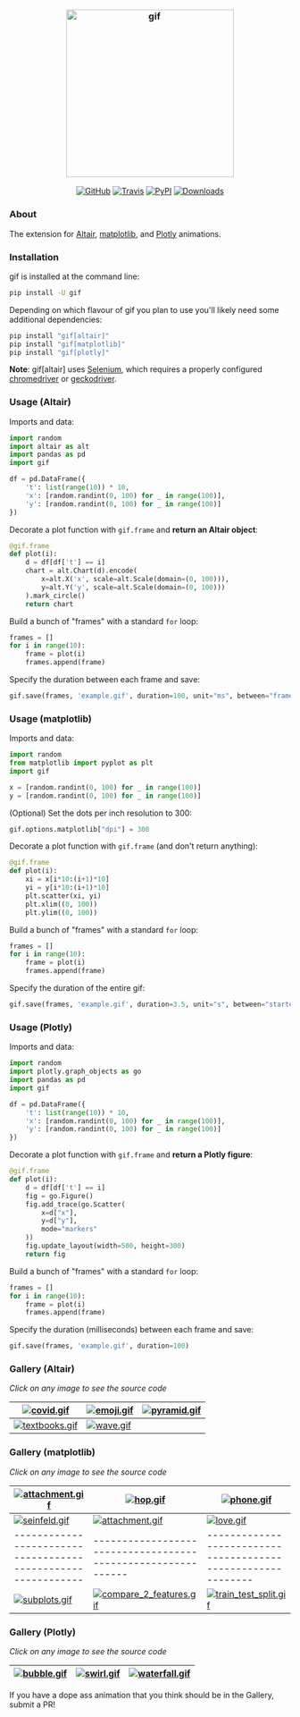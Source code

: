 <h3 align="center">
  <img src="https://raw.githubusercontent.com/maxhumber/gif/master/logo/gif.png" width="300px" alt="gif">
</h3>
<p align="center">
  <a href="https://github.com/maxhumber/gif"><img alt="GitHub" src="https://img.shields.io/github/license/maxhumber/gif"></a>
  <a href="https://travis-ci.org/maxhumber/gif"><img alt="Travis" src="https://img.shields.io/travis/maxhumber/gif.svg"></a>
  <a href="https://pypi.python.org/pypi/gif"><img alt="PyPI" src="https://img.shields.io/pypi/v/gif.svg"></a>
  <a href="https://pepy.tech/project/gif"><img alt="Downloads" src="https://pepy.tech/badge/gif/month"></a>
</p>



### About

The extension for [Altair](https://altair-viz.github.io/), [matplotlib](https://matplotlib.org/), and [Plotly](https://plotly.com/python/) animations.



### Installation

gif is installed at the command line:

```sh
pip install -U gif
```

Depending on which flavour of gif you plan to use you'll likely need some additional dependencies:

```sh
pip install "gif[altair]"     
pip install "gif[matplotlib]"
pip install "gif[plotly]"
```

**Note**: gif[altair] uses [Selenium](https://selenium.dev/selenium/docs/api/py/), which requires a properly configured [chromedriver](https://chromedriver.chromium.org/) or [geckodriver](https://firefox-source-docs.mozilla.org/testing/geckodriver/).



### Usage (Altair)

Imports and data:

```python
import random
import altair as alt
import pandas as pd
import gif

df = pd.DataFrame({
    't': list(range(10)) * 10,
    'x': [random.randint(0, 100) for _ in range(100)],
    'y': [random.randint(0, 100) for _ in range(100)]
})
```

Decorate a plot function with `gif.frame` and **return an Altair object**:

```python
@gif.frame
def plot(i):
    d = df[df['t'] == i]
    chart = alt.Chart(d).encode(
        x=alt.X('x', scale=alt.Scale(domain=(0, 100))),
        y=alt.Y('y', scale=alt.Scale(domain=(0, 100)))
    ).mark_circle()
    return chart
```

Build a bunch of "frames" with a standard `for` loop:

```python
frames = []
for i in range(10):
    frame = plot(i)
    frames.append(frame)
```

Specify the duration between each frame and save:

```python
gif.save(frames, 'example.gif', duration=100, unit="ms", between="frames")
```



### Usage (matplotlib)

Imports and data:

```python
import random
from matplotlib import pyplot as plt
import gif

x = [random.randint(0, 100) for _ in range(100)]
y = [random.randint(0, 100) for _ in range(100)]
```

(Optional) Set the dots per inch resolution to 300:

```python
gif.options.matplotlib["dpi"] = 300
```

Decorate a plot function with `gif.frame` (and don't return anything):

```python
@gif.frame
def plot(i):
    xi = x[i*10:(i+1)*10]
    yi = y[i*10:(i+1)*10]
    plt.scatter(xi, yi)
    plt.xlim((0, 100))
    plt.ylim((0, 100))
```

Build a bunch of "frames" with a standard `for` loop:

```python
frames = []
for i in range(10):
    frame = plot(i)
    frames.append(frame)
```

Specify the duration of the entire gif:

```python
gif.save(frames, 'example.gif', duration=3.5, unit="s", between="startend")
```



### Usage (Plotly)

Imports and data:

```python
import random
import plotly.graph_objects as go
import pandas as pd
import gif

df = pd.DataFrame({
    't': list(range(10)) * 10,
    'x': [random.randint(0, 100) for _ in range(100)],
    'y': [random.randint(0, 100) for _ in range(100)]
})
```

Decorate a plot function with `gif.frame` and **return a Plotly figure**:

```python
@gif.frame
def plot(i):
    d = df[df['t'] == i]
    fig = go.Figure()
    fig.add_trace(go.Scatter(
        x=d["x"],
        y=d["y"],
        mode="markers"
    ))
    fig.update_layout(width=500, height=300)
    return fig
```

Build a bunch of "frames" with a standard `for` loop:

```python
frames = []
for i in range(10):
    frame = plot(i)
    frames.append(frame)
```

Specify the duration (milliseconds) between each frame and save:

```python
gif.save(frames, 'example.gif', duration=100)
```



### Gallery (Altair)

<I>Click on any image to see the source code</I>

| [![covid.gif](https://raw.githubusercontent.com/maxhumber/gif/master/gallery/altair/covid/covid.gif)](https://github.com/maxhumber/gif/tree/master/gallery/altair/covid) | [![emoji.gif](https://raw.githubusercontent.com/maxhumber/gif/master/gallery/altair/emoji/emoji.gif)](https://github.com/maxhumber/gif/tree/master/gallery/altair/emoji) | [![pyramid.gif](https://raw.githubusercontent.com/maxhumber/gif/master/gallery/altair/pyramid/pyramid.gif)](https://github.com/maxhumber/gif/tree/master/gallery/altair/pyramid) |
| ------------------------------------------------------------ | ------------------------------------------------------------ | ------------------------------------------------------------ |
| [![textbooks.gif](https://raw.githubusercontent.com/maxhumber/gif/master/gallery/altair/textbooks/textbooks.gif)](https://github.com/maxhumber/gif/tree/master/gallery/altair/textbooks) | [![wave.gif](https://raw.githubusercontent.com/maxhumber/gif/master/gallery/altair/wave/wave.gif)]( https://github.com/maxhumber/gif/tree/master/gallery/altair/wave) |                                                              |



### Gallery (matplotlib)

<I>Click on any image to see the source code</I>

| [![attachment.gif](https://raw.githubusercontent.com/maxhumber/gif/master/gallery/matplotlib/attachment/attachment.gif)](https://github.com/maxhumber/gif/tree/master/gallery/matplotlib/attachment) | [![hop.gif](https://raw.githubusercontent.com/maxhumber/gif/master/gallery/matplotlib/hop/hop.gif)](https://github.com/maxhumber/gif/tree/master/gallery/matplotlib/hop) | [![phone.gif](https://raw.githubusercontent.com/maxhumber/gif/master/gallery/matplotlib/phone/phone.gif)](https://github.com/maxhumber/gif/tree/master/gallery/matplotlib/phone) |
| ------------------------------------------------------------ | ------------------------------------------------------------ | ------------------------------------------------------------ |
| [![seinfeld.gif](https://raw.githubusercontent.com/maxhumber/gif/master/gallery/matplotlib/seinfeld/seinfeld.gif)](https://github.com/maxhumber/gif/tree/master/gallery/matplotlib/seinfeld) | [![attachment.gif](https://raw.githubusercontent.com/maxhumber/gif/master/gallery/matplotlib/tornado/tornado.gif)](https://github.com/maxhumber/gif/tree/master/gallery/matplotlib/tornado) | [![love.gif](https://raw.githubusercontent.com/maxhumber/gif/master/gallery/matplotlib/love/love.gif)](https://raw.githubusercontent.com/maxhumber/gif/master/gallery/matplotlib/love) |
| ------------------------------------------------------------ | ------------------------------------------------------------ | ------------------------------------------------------------ |
| [![subplots.gif](https://github.com/sivakar94/gif-1/blob/master/gallery/matplotlib/subplots/subplots.gif)](https://github.com/sivakar94/gif-1/blob/master/gallery/matplotlib/subplots) | [![compare_2_features.gif](https://github.com/sivakar94/gif-1/blob/master/gallery/matplotlib/compare_features/compare_2_features.gif)](https://github.com/sivakar94/gif-1/blob/master/gallery/matplotlib/compare_features) | [![train_test_split.gif](https://github.com/sivakar94/gif-1/blob/master/gallery/matplotlib/train_test_split/train_test_split.gif)](https://github.com/sivakar94/gif-1/blob/master/gallery/matplotlib/train_test_split/train_test_split) |




### Gallery (Plotly)

<I>Click on any image to see the source code</I>

| [![bubble.gif](https://raw.githubusercontent.com/maxhumber/gif/master/gallery/plotly/bubble/bubble.gif)](https://github.com/maxhumber/gif/tree/master/gallery/plotly/bubble) | [![swirl.gif](https://raw.githubusercontent.com/maxhumber/gif/master/gallery/plotly/swirl/swirl.gif)](https://github.com/maxhumber/gif/tree/master/gallery/plotly/swirl) | [![waterfall.gif](https://raw.githubusercontent.com/maxhumber/gif/master/gallery/plotly/waterfall/waterfall.gif)](https://github.com/maxhumber/gif/tree/master/gallery/plotly/waterfall) |
| ------------------------------------------------------------ | ------------------------------------------------------------ | ------------------------------------------------------------ |




If you have a dope ass animation that you think should be in the Gallery, submit a PR!
